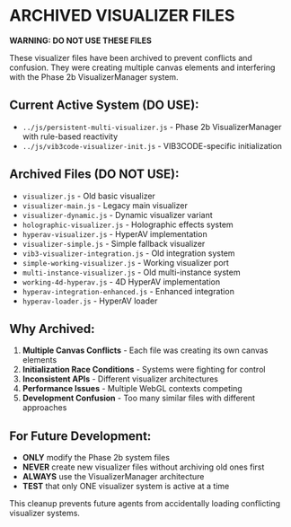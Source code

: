 # ARCHIVED VISUALIZER FILES

**WARNING: DO NOT USE THESE FILES**

These visualizer files have been archived to prevent conflicts and confusion. They were creating multiple canvas elements and interfering with the Phase 2b VisualizerManager system.

## Current Active System (DO USE):
- `../js/persistent-multi-visualizer.js` - Phase 2b VisualizerManager with rule-based reactivity
- `../js/vib3code-visualizer-init.js` - VIB3CODE-specific initialization

## Archived Files (DO NOT USE):
- `visualizer.js` - Old basic visualizer
- `visualizer-main.js` - Legacy main visualizer
- `visualizer-dynamic.js` - Dynamic visualizer variant
- `holographic-visualizer.js` - Holographic effects system
- `hyperav-visualizer.js` - HyperAV implementation
- `visualizer-simple.js` - Simple fallback visualizer
- `vib3-visualizer-integration.js` - Old integration system
- `simple-working-visualizer.js` - Working visualizer port
- `multi-instance-visualizer.js` - Old multi-instance system
- `working-4d-hyperav.js` - 4D HyperAV implementation
- `hyperav-integration-enhanced.js` - Enhanced integration
- `hyperav-loader.js` - HyperAV loader

## Why Archived:
1. **Multiple Canvas Conflicts** - Each file was creating its own canvas elements
2. **Initialization Race Conditions** - Systems were fighting for control
3. **Inconsistent APIs** - Different visualizer architectures
4. **Performance Issues** - Multiple WebGL contexts competing
5. **Development Confusion** - Too many similar files with different approaches

## For Future Development:
- **ONLY** modify the Phase 2b system files
- **NEVER** create new visualizer files without archiving old ones first
- **ALWAYS** use the VisualizerManager architecture
- **TEST** that only ONE visualizer system is active at a time

This cleanup prevents future agents from accidentally loading conflicting visualizer systems.